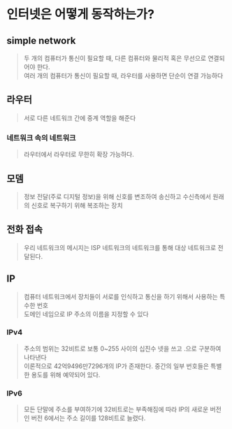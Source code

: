 # 인터넷은 어떻게 동작하는가?

## simple network

> 두 개의 컴퓨터가 통신이 필요할 때, 다른 컴퓨터와 물리적 혹은 무선으로 연결되어야 한다.<br>
> 여러 개의 컴퓨터가 통신이 필요할 때, 라우터를 사용하면 단순이 연결 가능하다

## 라우터

> 서로 다른 네트워크 간에 중계 역할을 해준다

### 네트워크 속의 네트워크

> 라우터에서 라우터로 무한히 확장 가능하다.

## 모뎀

> 정보 전달(주로 디지털 정보)을 위해 신호를 변조하여 송신하고 수신측에서 원래의 신호로 복구하기 위해 복조하는 장치

## 전화 접속

> 우리 네트워크의 메시지는 ISP 네트워크의 네트워크를 통해 대상 네트워크로 전달된다.

## IP

> 컴퓨터 네트워크에서 장치들이 서로를 인식하고 통신을 하기 위해서 사용하는 특수한 번호<br>
> 도메인 네임으로 IP 주소의 이름을 지정할 수 있다

### IPv4

> 주소의 범위는 32비트로 보통 0~255 사이의 십진수 넷을 쓰고 .으로 구분하여 나타낸다<br>
> 이론적으로 42억9496만7296개의 IP가 존재한다. 중간의 일부 번호들은 특별한 용도를 위해 예약되어 있다. 

### IPv6

> 모든 단말에 주소를 부여하기에 32비트로는 부족해짐에 따라 IP의 새로운 버전인 버전 6에서는 주소 길이를 128비트로 늘렸다.

## 